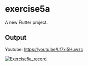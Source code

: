 # exercise5a

A new Flutter project.

## Output

Youtube: https://youtu.be/Lf7xi5Huwzc

[![Exercise5a_record](https://img.youtube.com/vi/Lf7xi5Huwzc/0.jpg)](https://www.youtube.com/watch?v=Lf7xi5Huwzc)
